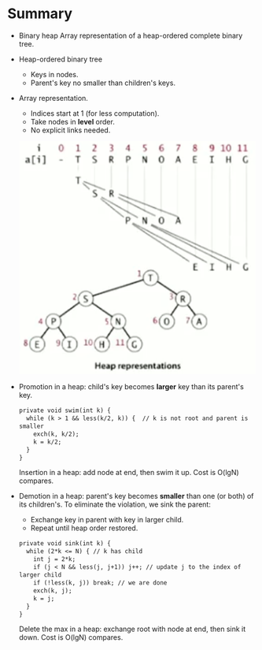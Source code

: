 # Summary
* Binary heap
  Array representation of a heap-ordered complete binary tree.

* Heap-ordered binary tree
  * Keys in nodes.
  * Parent's key no smaller than children's keys.

* Array representation.
  * Indices start at 1 (for less computation).
  * Take nodes in __level__ order.
  * No explicit links needed.
  
  [![binary-heap][img-1]][img-1]

* Promotion in a heap: child's key becomes __larger__ key than its parent's key.
  ```
  private void swim(int k) {
    while (k > 1 && less(k/2, k)) {  // k is not root and parent is smaller
      exch(k, k/2);
      k = k/2;
    }
  }
  ```
  Insertion in a heap: add node at end, then swim it up. Cost is O(lgN) compares.

* Demotion in a heap: parent's key becomes __smaller__ than one (or both) of its children's. To eliminate the violation, we sink the parent:
  * Exchange key in parent with key in larger child.
  * Repeat until heap order restored.
  ```
  private void sink(int k) {
    while (2*k <= N) { // k has child
      int j = 2*k;
      if (j < N && less(j, j+1)) j++; // update j to the index of larger child
      if (!less(k, j)) break; // we are done
      exch(k, j);
      k = j;
    }
  }
  ```
  Delete the max in a heap: exchange root with node at end, then sink it down. Cost is O(lgN) compares.

[1]: https://www.coursera.org/learn/algorithms-part1/lecture/xAltF/sorting-complexity
[img-1]: coursera_resource/binary-heap.png